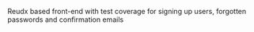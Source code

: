 Reudx based front-end with test coverage for signing up users, forgotten passwords and confirmation emails
